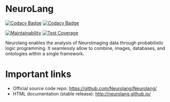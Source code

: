 # NeuroLang

[![Codacy Badge](https://api.codacy.com/project/badge/Grade/ccd82a09587348bc803b986fe65c7aee)](https://www.codacy.com?utm_source=github.com&amp;utm_medium=referral&amp;utm_content=NeuroLang/NeuroLang&amp;utm_campaign=Badge_Grade) [![Codacy Badge](https://api.codacy.com/project/badge/Coverage/ccd82a09587348bc803b986fe65c7aee)](https://www.codacy.com?utm_source=github.com&utm_medium=referral&utm_content=NeuroLang/NeuroLang&utm_campaign=Badge_Coverage)

[![Maintainability](https://api.codeclimate.com/v1/badges/dc08b264f2be98d9a9e2/maintainability)](https://codeclimate.com/repos/5d2c5d18aaf970014e004cd8/maintainability)
[![Test Coverage](https://api.codeclimate.com/v1/badges/dc08b264f2be98d9a9e2/test_coverage)](https://codeclimate.com/repos/5d2c5d18aaf970014e004cd8/test_coverage)


Neurolang enables the analysis of NeuroImaging data through probabilistic logic programming. It seamlessly allow to combine, images, databases, and ontologies within a single framework.


Important links
===============
- Official source code repo: https://github.com/Neurolang/Neurolang/
- HTML documentation (stable release): http://neurolang.github.io/

